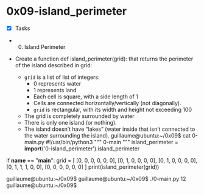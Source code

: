 # 0x09-island_perimeter


+ [x] Tasks
+ 0. Island Perimeter
+ Create a function def island_perimeter(grid): that returns the perimeter of the island described in grid:

	+ `grid` is a list of list of integers:
	  + 0 represents water
	  + 1 represents land
	  + Each cell is square, with a side length of 1
	  + Cells are connected horizontally/vertically (not diagonally).
	  + `grid` is rectangular, with its width and height not exceeding 100
	+ The grid is completely surrounded by water
	+ There is only one island (or nothing).
	+ The island doesn’t have “lakes” (water inside that isn’t connected to the water surrounding the island).
guillaume@ubuntu:~/0x09$ cat 0-main.py
#!/usr/bin/python3
"""
0-main
"""
island_perimeter = __import__('0-island_perimeter').island_perimeter

if __name__ == "__main__":
    grid = [
        [0, 0, 0, 0, 0, 0],
        [0, 1, 0, 0, 0, 0],
        [0, 1, 0, 0, 0, 0],
        [0, 1, 1, 1, 0, 0],
        [0, 0, 0, 0, 0, 0]
    ]
    print(island_perimeter(grid))

guillaume@ubuntu:~/0x09$ 
guillaume@ubuntu:~/0x09$ ./0-main.py
12
guillaume@ubuntu:~/0x09$ 
